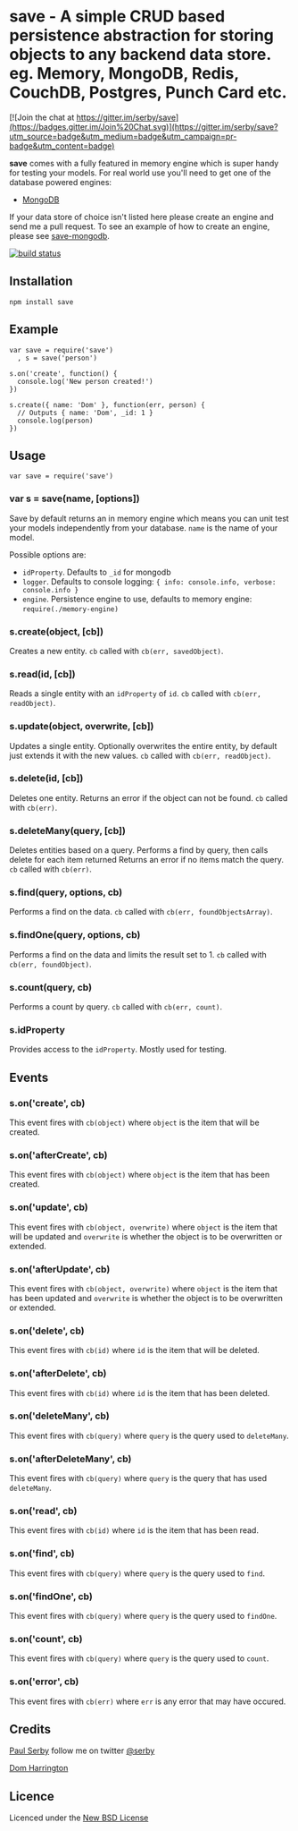 # save - A simple CRUD based persistence abstraction for storing objects to any backend data store. eg. Memory, MongoDB, Redis, CouchDB, Postgres, Punch Card etc.

[![Join the chat at https://gitter.im/serby/save](https://badges.gitter.im/Join%20Chat.svg)](https://gitter.im/serby/save?utm_source=badge&utm_medium=badge&utm_campaign=pr-badge&utm_content=badge)

**save** comes with a fully featured in memory engine which is super handy for testing your models.
For real world use you'll need to get one of the database powered engines:

* [MongoDB](https://github.com/serby/save-mongodb)

If your data store of choice isn't listed here please create an engine and send me a pull request.
To see an example of how to create an engine, please see [save-mongodb](https://github.com/serby/save-mongodb).

[![build status](https://api.travis-ci.org/serby/save.png)](http://travis-ci.org/serby/save)

## Installation

    npm install save

## Example
    var save = require('save')
      , s = save('person')

    s.on('create', function() {
      console.log('New person created!')
    })

    s.create({ name: 'Dom' }, function(err, person) {
      // Outputs { name: 'Dom', _id: 1 }
      console.log(person)
    })

## Usage
    var save = require('save')

### var s = save(name, [options])
Save by default returns an in memory engine which means you can unit test your models independently from your database. `name` is the name of your model.

Possible options are:

* `idProperty`. Defaults to `_id` for mongodb
* `logger`. Defaults to console logging: `{ info: console.info, verbose: console.info }`
* `engine`. Persistence engine to use, defaults to memory engine: `require(./memory-engine)`

### s.create(object, [cb])
Creates a new entity.
`cb` called with `cb(err, savedObject)`.

### s.read(id, [cb])
Reads a single entity with an `idProperty` of `id`.
`cb` called with `cb(err, readObject)`.

### s.update(object, overwrite, [cb])
Updates a single entity. Optionally overwrites the entire entity, by default just extends it with the new values.
`cb` called with `cb(err, readObject)`.

### s.delete(id, [cb])
Deletes one entity.
Returns an error if the object can not be found.
`cb` called with `cb(err)`.

### s.deleteMany(query, [cb])
Deletes entities based on a query.
Performs a find by query, then calls delete for each item returned
Returns an error if no items match the query.
`cb` called with `cb(err)`.

### s.find(query, options, cb)
Performs a find on the data.
`cb` called with `cb(err, foundObjectsArray)`.

### s.findOne(query, options, cb)
Performs a find on the data and limits the result set to 1.
`cb` called with `cb(err, foundObject)`.

### s.count(query, cb)
Performs a count by query.
`cb` called with `cb(err, count)`.

### s.idProperty
Provides access to the `idProperty`. Mostly used for testing.

## Events

### s.on('create', cb)
This event fires with `cb(object)` where `object` is the item that will be created.

### s.on('afterCreate', cb)
This event fires with `cb(object)` where `object` is the item that has been created.

### s.on('update', cb)
This event fires with `cb(object, overwrite)` where `object` is the item that will be updated and `overwrite` is whether the object is to be overwritten or extended.

### s.on('afterUpdate', cb)
This event fires with `cb(object, overwrite)` where `object` is the item that has been updated and `overwrite` is whether the object is to be overwritten or extended.

### s.on('delete', cb)
This event fires with `cb(id)` where `id` is the item that will be deleted.

### s.on('afterDelete', cb)
This event fires with `cb(id)` where `id` is the item that has been deleted.

### s.on('deleteMany', cb)
This event fires with `cb(query)` where `query` is the query used to `deleteMany`.

### s.on('afterDeleteMany', cb)
This event fires with `cb(query)` where `query` is the query that has used `deleteMany`.

### s.on('read', cb)
This event fires with `cb(id)` where `id` is the item that has been read.

### s.on('find', cb)
This event fires with `cb(query)` where `query` is the query used to `find`.

### s.on('findOne', cb)
This event fires with `cb(query)` where `query` is the query used to `findOne`.

### s.on('count', cb)
This event fires with `cb(query)` where `query` is the query used to `count`.

### s.on('error', cb)
This event fires with `cb(err)` where `err` is any error that may have occured.

## Credits
[Paul Serby](https://github.com/serby/) follow me on twitter [@serby](http://twitter.com/serby)

[Dom Harrington](https://github.com/domharrington/)

## Licence
Licenced under the [New BSD License](http://opensource.org/licenses/bsd-license.php)
